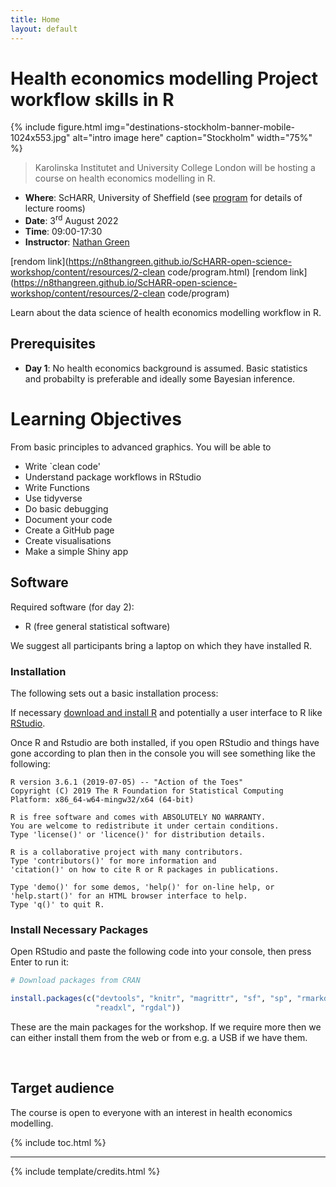 ```yaml
---
title: Home
layout: default
---
```


# Health economics modelling Project workflow skills in R

{% include figure.html img="destinations-stockholm-banner-mobile-1024x553.jpg" alt="intro image here" caption="Stockholm" width="75%" %}

> Karolinska Institutet and University College London will be hosting a course on health economics modelling in R.

* __Where__: ScHARR, University of Sheffield (see [program](https://n8thangreen.github.io/ScHARR-open-science-workshop/content/program.html) for details of lecture rooms)
* __Date__: 3<sup>rd</sup> August 2022
* __Time__: 09:00-17:30 
* __Instructor__: [Nathan Green](https://iris.ucl.ac.uk/iris/browse/profile?upi=NGGRE44)


[rendom link](https://n8thangreen.github.io/ScHARR-open-science-workshop/content/resources/2-clean code/program.html)
[rendom link](https://n8thangreen.github.io/ScHARR-open-science-workshop/content/resources/2-clean code/program)


Learn about the data science of health economics modelling workflow in R.

## Prerequisites
* __Day 1__: No health economics background is assumed. Basic statistics and probabilty is preferable and ideally some Bayesian inference.

# Learning Objectives
 
From basic principles to advanced graphics. You will be able to 

* Write `clean code'
* Understand package workflows in RStudio
* Write Functions
* Use tidyverse
* Do basic debugging
* Document your code
* Create a GitHub page
* Create visualisations
* Make a simple Shiny app



## Software
Required software (for day 2):
* R (free general statistical software)

We suggest all participants bring a laptop on which they have installed R.


### Installation
The following sets out a basic installation process:

If necessary [download and install R](https://www.r-project.org/) and potentially a user interface to R like [RStudio](https://www.rstudio.com/).

Once R and Rstudio are both installed, if you open RStudio and things have gone according to plan then in the console you will see something like the following:

```
R version 3.6.1 (2019-07-05) -- "Action of the Toes"
Copyright (C) 2019 The R Foundation for Statistical Computing
Platform: x86_64-w64-mingw32/x64 (64-bit)

R is free software and comes with ABSOLUTELY NO WARRANTY.
You are welcome to redistribute it under certain conditions.
Type 'license()' or 'licence()' for distribution details.

R is a collaborative project with many contributors.
Type 'contributors()' for more information and
'citation()' on how to cite R or R packages in publications.

Type 'demo()' for some demos, 'help()' for on-line help, or
'help.start()' for an HTML browser interface to help.
Type 'q()' to quit R.
```

### Install Necessary Packages
Open RStudio and paste the following code into your console, then press Enter to run it:


```r
# Download packages from CRAN

install.packages(c("devtools", "knitr", "magrittr", "sf", "sp", "rmarkdown", "usethis", "ggplot2", "dplyr", "zoo", "reshape2", "scales", "maptools",
                   "readxl", "rgdal"))

```

These are the main packages for the workshop.
If we require more then we can either install them from the web or from e.g. a USB if we have them.
 

<br>

## Target audience
The course is open to everyone with an interest in health economics modelling.

{% include toc.html %}

------

{% include template/credits.html %}
